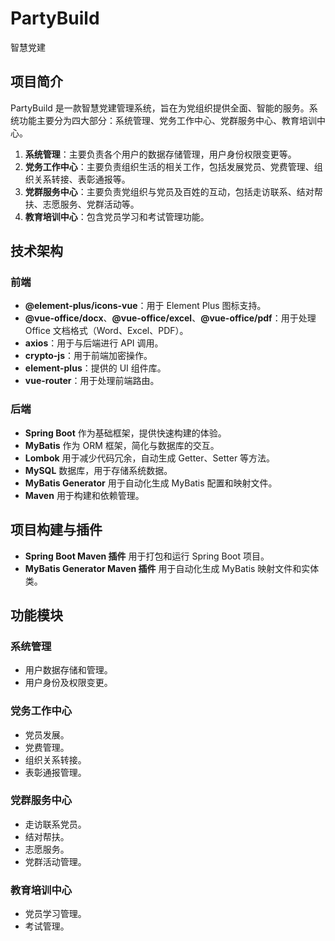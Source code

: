 # PartyBuild
智慧党建

## 项目简介
PartyBuild 是一款智慧党建管理系统，旨在为党组织提供全面、智能的服务。系统功能主要分为四大部分：系统管理、党务工作中心、党群服务中心、教育培训中心。

1. **系统管理**：主要负责各个用户的数据存储管理，用户身份权限变更等。
2. **党务工作中心**：主要负责组织生活的相关工作，包括发展党员、党费管理、组织关系转接、表彰通报等。
3. **党群服务中心**：主要负责党组织与党员及百姓的互动，包括走访联系、结对帮扶、志愿服务、党群活动等。
4. **教育培训中心**：包含党员学习和考试管理功能。

## 技术架构

### 前端

- **@element-plus/icons-vue**：用于 Element Plus 图标支持。
- **@vue-office/docx**、**@vue-office/excel**、**@vue-office/pdf**：用于处理 Office 文档格式（Word、Excel、PDF）。
- **axios**：用于与后端进行 API 调用。
- **crypto-js**：用于前端加密操作。
- **element-plus**：提供的 UI 组件库。
- **vue-router**：用于处理前端路由。

### 后端

- **Spring Boot** 作为基础框架，提供快速构建的体验。
- **MyBatis** 作为 ORM 框架，简化与数据库的交互。
- **Lombok** 用于减少代码冗余，自动生成 Getter、Setter 等方法。
- **MySQL** 数据库，用于存储系统数据。
- **MyBatis Generator** 用于自动化生成 MyBatis 配置和映射文件。
- **Maven** 用于构建和依赖管理。

## 项目构建与插件
- **Spring Boot Maven 插件** 用于打包和运行 Spring Boot 项目。
- **MyBatis Generator Maven 插件** 用于自动化生成 MyBatis 映射文件和实体类。

## 功能模块

### 系统管理
- 用户数据存储和管理。
- 用户身份及权限变更。

### 党务工作中心
- 党员发展。
- 党费管理。
- 组织关系转接。
- 表彰通报管理。

### 党群服务中心
- 走访联系党员。
- 结对帮扶。
- 志愿服务。
- 党群活动管理。

### 教育培训中心
- 党员学习管理。
- 考试管理。

